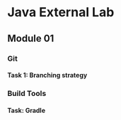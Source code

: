 # Java External Lab
## Module 01
### Git 
#### Task 1: Branching strategy 
### Build Tools
#### Task: Gradle